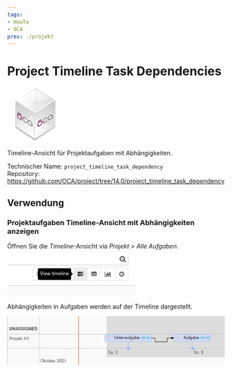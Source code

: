 ```yaml
---
tags:
- HowTo
- OCA
prev: ./projekt
---
```

# Project Timeline Task Dependencies
![icon_oca_app](assets/icon_oca_app.png)

Timeline-Ansicht für Projektaufgaben mit Abhängigkeiten.

Technischer Name: `project_timeline_task_dependency`\
Repository: <https://github.com/OCA/project/tree/14.0/project_timeline_task_dependency>

## Verwendung

### Projektaufgaben Timeline-Ansicht mit Abhängigkeiten anzeigen

Öffnen Sie die *Timeline*-Ansicht via *Projekt > Alle Aufgaben*.

![](assets/Project%20Timeline%20View%20task%20timeline.png)

Abhängigkeiten in Aufgaben werden auf der Timeline dargestellt.

![](assets/Project%20Timeline%20Task%20Dependencies%20View.png)